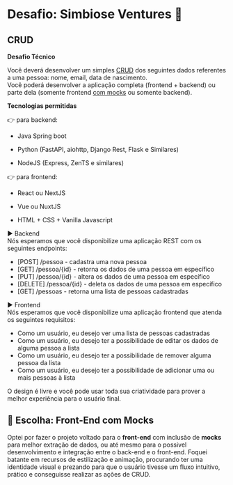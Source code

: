# Desafio: Simbiose Ventures :milky_way:

## CRUD
**Desafio Técnico**

Você deverá desenvolver um simples [CRUD](https://developer.mozilla.org/pt-BR/docs/Glossary/CRUD#:~:text=CRUD%20%28Create%2C%20Read%2C%20Update,opera%C3%A7%C3%B5es%20b%C3%A1sicas%20de%20armazenamento%20persistente. "https://developer.mozilla.org/pt-BR/docs/Glossary/CRUD#:~:text=CRUD%20%28Create%2C%20Read%2C%20Update,opera%C3%A7%C3%B5es%20b%C3%A1sicas%20de%20armazenamento%20persistente.") dos seguintes dados referentes a uma pessoa: nome, email, data de nascimento.    
Você poderá desenvolver a aplicação completa (frontend + backend) ou parte dela (somente frontend [com mocks](https://dev.to/devneto/produtividade-com-a-utilizacao-de-mocks-3enc "https://dev.to/devneto/produtividade-com-a-utilizacao-de-mocks-3enc") ou somente backend).
  
**Tecnologias permitidas**

👉 para backend:

-   Java Spring boot
    
-   Python (FastAPI, aiohttp, Django Rest, Flask e Similares)
    
-   NodeJS (Express, ZenTS e similares)

👉 para frontend:

-   React ou NextJS
    
-   Vue ou NuxtJS
    
-   HTML + CSS + Vanilla Javascript
  


▶️ Backend  
Nós esperamos que você disponibilize uma aplicação REST com os seguintes endpoints:
-   [POST]  /pessoa - cadastra uma nova pessoa    
-   [GET]  /pessoa/{id} - retorna os dados de uma pessoa em específico    
-   [PUT]  /pessoa/{id} - altera os dados de uma pessoa em específico    
-   [DELETE]  /pessoa/{id} - deleta os dados de uma pessoa em específico    
-   [GET]  /pessoas - retorna uma lista de pessoas cadastradas
    

▶️ Frontend  
Nós esperamos que você disponibilize uma aplicação frontend que atenda os seguintes requisitos:
-   Como um usuário, eu desejo ver uma lista de pessoas cadastradas    
-   Como um usuário, eu desejo ter a possibilidade de editar os dados de alguma pessoa a lista    
-   Como um usuário, eu desejo ter a possibilidade de remover alguma pessoa da lista    
-   Como um usuário, eu desejo ter a possibilidade de adicionar uma ou mais pessoas à lista    

O design é livre e você pode usar toda sua criatividade para prover a melhor experiência para o usuário final.



## 👾 Escolha: Front-End com Mocks

Optei por fazer o projeto voltado para o **front-end** com inclusão de **mocks** para melhor extração de dados, ou até mesmo para o possivel desenvolvimento e integração entre o back-end e o front-end. Foquei batante em recursos de estilização e animação, procurando ter uma identidade visual e  prezando para que o usuário tivesse um fluxo intuitivo, prático e conseguisse realizar as ações de CRUD. 
